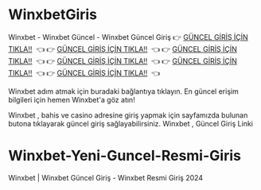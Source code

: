 # WinxbetGiris
Winxbet - Winxbet Güncel - Winxbet Güncel Giriş
👉 [GÜNCEL GİRİŞ İÇİN TIKLA!!](https://tinyurl.com/3r8tzsn9)  👈
👉 [GÜNCEL GİRİŞ İÇİN TIKLA!!](https://tinyurl.com/3r8tzsn9)  👈
👉 [GÜNCEL GİRİŞ İÇİN TIKLA!!](https://tinyurl.com/3r8tzsn9)  👈
👉 [GÜNCEL GİRİŞ İÇİN TIKLA!!](https://tinyurl.com/3r8tzsn9)  👈
👉 [GÜNCEL GİRİŞ İÇİN TIKLA!!](https://tinyurl.com/3r8tzsn9)  👈
👉 [GÜNCEL GİRİŞ İÇİN TIKLA!!](https://tinyurl.com/3r8tzsn9)  👈

Winxbet adım atmak için buradaki bağlantıya tıklayın. En güncel erişim bilgileri için hemen Winxbet'a göz atın!

Winxbet , bahis ve casino adresine giriş yapmak için sayfamızda bulunan butona tıklayarak güncel giriş sağlayabilirsiniz. Winxbet , Güncel Giriş Linki

# Winxbet-Yeni-Guncel-Resmi-Giris
Winxbet | Winxbet Güncel Giriş - Winxbet Resmi Giriş 2024
